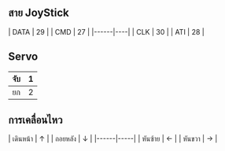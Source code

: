## สาย JoyStick
| DATA | 29 |
| CMD  | 27 |
|------|----|
| CLK  | 30 |
| ATI  | 28 |

## Servo
| จับ | 1 |
|----|----|
| ยก | 2 |

## การเคลื่อนไหว
| เดินหน้า | ↑ |
| ถอยหลัง | ↓ |
|------|-----|
| หันซ้าย  | ← |
| หันขวา  | → |
